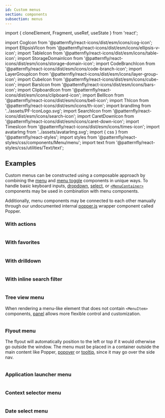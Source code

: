 ```yaml
---
id: Custom menus
section: components
subsection: menus
---
```


import { cloneElement, Fragment, useRef, useState } from 'react';

import CogIcon from '@patternfly/react-icons/dist/esm/icons/cog-icon';
import EllipsisVIcon from '@patternfly/react-icons/dist/esm/icons/ellipsis-v-icon';
import TableIcon from '@patternfly/react-icons/dist/esm/icons/table-icon';
import StorageDomainIcon from '@patternfly/react-icons/dist/esm/icons/storage-domain-icon';
import CodeBranchIcon from '@patternfly/react-icons/dist/esm/icons/code-branch-icon';
import LayerGroupIcon from '@patternfly/react-icons/dist/esm/icons/layer-group-icon';
import CubeIcon from '@patternfly/react-icons/dist/esm/icons/cube-icon';
import BarsIcon from '@patternfly/react-icons/dist/esm/icons/bars-icon';
import ClipboardIcon from '@patternfly/react-icons/dist/esm/icons/clipboard-icon';
import BellIcon from '@patternfly/react-icons/dist/esm/icons/bell-icon';
import ThIcon from '@patternfly/react-icons/dist/esm/icons/th-icon';
import brandImg from '../assets/PF-IconLogo.svg';
import SearchIcon from '@patternfly/react-icons/dist/esm/icons/search-icon';
import CaretDownIcon from '@patternfly/react-icons/dist/esm/icons/caret-down-icon';
import TimesIcon from '@patternfly/react-icons/dist/esm/icons/times-icon';
import avatarImg from '../assets/avatarImg.svg';
import { css } from '@patternfly/react-styles';
import styles from '@patternfly/react-styles/css/components/Menu/menu';
import text from '@patternfly/react-styles/css/utilities/Text/text';

## Examples

Custom menus can be constructed using a composable approach by combining the [menu](/components/menus/menu) and [menu toggle](/components/menus/menu-toggle) components in unique ways. To handle basic keyboard inputs, [dropdown](/components/menus/dropdown), [select](/components/menus/select), or [`<MenuContainer>`](/components/menus/menu#menucontainer) components may be used in combination with menu components.

Additionally, menu components may be connected to each other manually through our undocumented internal [popper.js](https://popper.js.org/) wrapper component called Popper.

### With actions

```ts file="./examples/ActionsMenuDemo.tsx"

```

### With favorites

```ts file="./examples/FavoritesDemo.tsx"

```

### With drilldown

```ts file="./examples/DrilldownMenuDemo.tsx"

```

### With inline search filter

```ts file="./examples/InlineSearchFilterMenuDemo.tsx"

```

### Tree view menu

When rendering a menu-like element that does not contain `<MenuItem>` components, [panel](/components/panel) allows more flexible control and customization.

```ts file="./examples/TreeViewMenuDemo.tsx"

```

### Flyout menu

The flyout will automatically position to the left or top if it would otherwise go outside the window. The menu must be placed in a container outside the main content like Popper, [popover](/components/popover) or [tooltip](/components/tooltip), since it may go over the side nav.

```ts file="./examples/FlyoutDemo.tsx"

```

### Application launcher menu

```ts file="./examples/ApplicationLauncherDemo.tsx"

```

### Context selector menu

```ts file="./examples/ContextSelectorDemo.tsx"

```

### Date select menu

```ts file="./examples/DateSelectDemo.tsx"

```

